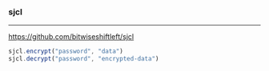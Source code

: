 ### sjcl
---
https://github.com/bitwiseshiftleft/sjcl

```js
sjcl.encrypt("password", "data")
sjcl.decrypt("password", "encrypted-data")
```

```
```

```
```


